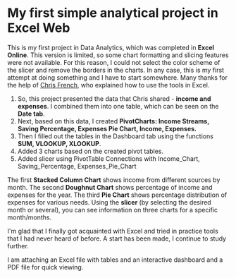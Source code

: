# My first simple analytical project in Excel Web

This is my first project in Data Analytics, which was completed in <b>Excel Online</b>. This version is limited, so some chart formatting and slicing features were not available. For this reason, I could not select the color scheme of the slicer and remove the borders in the charts. In any case, this is my first attempt at doing something and I have to start somewhere. Many thanks for the help of <a href="https://www.linkedin.com/in/chris-french-data/">Chris French</a>, who explained how to use the tools in Excel.


1. So, this project presented the data that Chris shared - <b>income and expenses</b>. I combined them into one table, which can be seen on the <b>Date tab</b>.
2. Next, based on this data, I created <b>PivotCharts: Income Streams, Saving Percentage, Expenses Pie Chart, Income, Expenses. </b> 
3. Then I filled out the tables in the Dashboard tab using the functions <b>SUM, VLOOKUP, XLOOKUP</b>.
4. Added 3 charts based on the created pivot tables.
5. Added slicer using PivotTable Connections with Income_Chart, Saving_Percentage, Expenses_Pie_Chart

The first <b>Stacked Column Chart</b> shows income from different sources by month. 
The second <b>Doughnut Chart</b> shows percentage of income and expenses for the year.
The third <b>Pie Chart</b> shows percentage distribution of expenses for various needs.
Using the <b>slicer</b> (by selecting the desired month or several), you can see information on three charts for a specific month/months.

I'm glad that I finally got acquainted with Excel and tried in practice tools that I had never heard of before. A start has been made, I continue to study further.


I am attaching an Excel file with tables and an interactive dashboard and a PDF file for quick viewing.


